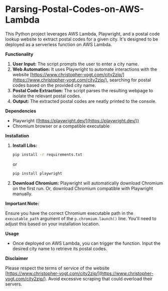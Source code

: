 # Parsing-Postal-Codes-on-AWS-Lambda

This Python project leverages AWS Lambda, Playwright, and a postal code lookup website to extract postal codes for a given city. It's designed to be deployed as a serverless function on AWS Lambda.

**Functionality**

1. **User Input:** The script prompts the user to enter a city name.
2. **Web Automation:** It uses Playwright to automate interactions with the website [https://www.christopher-vogt.com/city2zip/](https://www.christopher-vogt.com/city2zip/), searching for postal codes based on the provided city name.
3. **Postal Code Extraction:** The script parses the resulting webpage to isolate the relevant postal codes.
4. **Output:** The extracted postal codes are neatly printed to the console.

**Dependencies**

* Playwright ([https://playwright.dev/](https://playwright.dev/))
* Chromium browser or a compatible executable

**Installation**

1. **Install Libs:**
   ```bash
   pip install -r requirements.txt
   ```
   
   or

   ```bash
   pip install playwright
   ```
2. **Download Chromium:** Playwright will automatically download Chromium on the first run. Or, download Chromium compatible with Playwright manually.

**Important Note:**

Ensure you have the correct Chromium executable path in the `executable_path` argument of the `p.chromium.launch()` line. You'll need to adjust this based on your installation location.

**Usage** 

* Once deployed on AWS Lambda, you can trigger the function. Input the desired city name to retrieve its postal codes.

**Disclaimer**

Please respect the terms of service of the website [https://www.christopher-vogt.com/city2zip/](https://www.christopher-vogt.com/city2zip/).  Avoid excessive scraping that could overload their servers.
